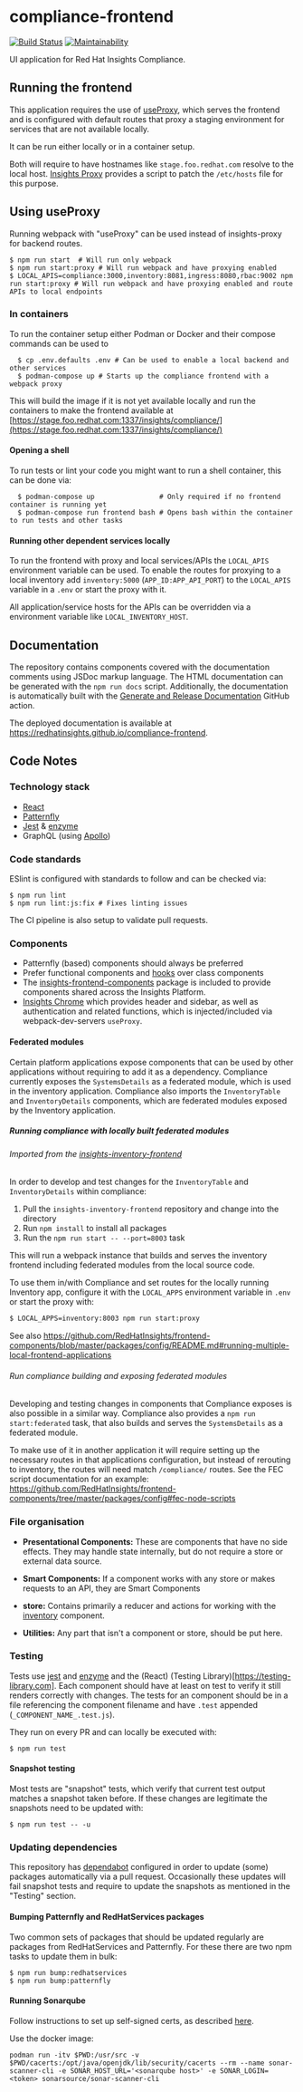 # compliance-frontend

[![Build Status](https://travis-ci.org/RedHatInsights/compliance-frontend.svg?branch=master)](https://travis-ci.org/RedHatInsights/compliance-frontend)
[![Maintainability](https://api.codeclimate.com/v1/badges/dae99b3728337e64871c/maintainability)](https://codeclimate.com/github/RedHatInsights/compliance-frontend/maintainability)

UI application for Red Hat Insights Compliance.

## Running the frontend

This application requires the use of [useProxy](https://github.com/RedHatInsights/frontend-components/tree/master/packages/config#useproxy),
which serves the frontend and is configured with default routes that proxy a staging environment for services that are not available locally.

It can be run either locally or in a container setup.

Both will require to have hostnames like `stage.foo.redhat.com` resolve to the local host.
[Insights Proxy](https://github.com/RedHatInsights/insights-proxy/blob/master/scripts/patch-etc-hosts.sh) provides a script to patch the `/etc/hosts` file for this purpose.

## Using useProxy

Running webpack with "useProxy" can be used instead of insights-proxy for backend routes.

```shell
$ npm run start  # Will run only webpack
$ npm run start:proxy # Will run webpack and have proxying enabled
$ LOCAL_APIS=compliance:3000,inventory:8081,ingress:8080,rbac:9002 npm run start:proxy # Will run webpack and have proxying enabled and route APIs to local endpoints
```

### In containers

To run the container setup either Podman or Docker and their compose commands can be used to

```shell
  $ cp .env.defaults .env # Can be used to enable a local backend and other services
  $ podman-compose up # Starts up the compliance frontend with a webpack proxy
```

This will build the image if it is not yet available locally and run the containers to make the frontend available at [https://stage.foo.redhat.com:1337/insights/compliance/](https://stage.foo.redhat.com:1337/insights/compliance/)

#### Opening a shell

To run tests or lint your code you might want to run a shell container, this can be done via:

```shell
  $ podman-compose up                # Only required if no frontend container is running yet
  $ podman-compose run frontend bash # Opens bash within the container to run tests and other tasks
```

#### Running other dependent services locally

To run the frontend with proxy and local services/APIs the `LOCAL_APIS` environment variable can be used.
To enable the routes for proxying to a local inventory add `inventory:5000` (`APP_ID:APP_API_PORT`) to the `LOCAL_APIS` variable in a `.env` or start the proxy with it.

All application/service hosts for the APIs can be overridden via a environment variable like `LOCAL_INVENTORY_HOST`.

## Documentation

The repository contains components covered with the documentation comments using JSDoc markup language. The HTML documentation can be generated with the `npm run docs` script. Additionally, the documentation is automatically built with the [Generate and Release Documentation](/.github/workflows//docs.yml) GitHub action.

The deployed documentation is available at https://redhatinsights.github.io/compliance-frontend.

## Code Notes

### Technology stack

  * [React](https://reactjs.org)
  * [Patternfly](https://github.com/patternfly/patternfly-react)
  * [Jest](https://jestjs.io) & [enzyme](https://enzymejs.github.io/enzyme/)
  * GraphQL (using [Apollo](https://www.apollographql.com/docs/react/))

### Code standards

ESlint is configured with standards to follow and can be checked via:

```shell
$ npm run lint
$ npm run lint:js:fix # Fixes linting issues
```

The CI pipeline is also setup to validate pull requests.

### Components

* Patternfly (based) components should always be preferred
* Prefer functional components and [hooks](https://reactjs.org/docs/hooks-intro.html) over class components
* The [insights-frontend-components](https://www.npmjs.com/package/@red-hat-insights/insights-frontend-components) package is included to provide components shared across the Insights Platform.
* [Insights Chrome](https://github.com/RedHatInsights/insights-chrome) which provides header and sidebar, as well as authentication and related functions, which is injected/included via webpack-dev-servers `useProxy`.

#### Federated modules

Certain platform applications expose components that can be used by other applications without requiring to add it as a dependency.
Compliance currently exposes the `SystemsDetails` as a federated module, which is used in the inventory application.
Compliance also imports the `InventoryTable` and `InventoryDetails` components, which are federated modules exposed by the Inventory application.

##### Running compliance with locally built federated modules

###### Imported from the [insights-inventory-frontend](https://github.com/RedHatInsights/insights-inventory-frontend)

In order to develop and test changes for the `InventoryTable` and `InventoryDetails` within compliance:

1. Pull the `insights-inventory-frontend` repository and change into the directory
2. Run `npm install` to install all packages
3. Run the `npm run start -- --port=8003` task

This will run a webpack instance that builds and serves the inventory frontend including federated modules from the local source code.

To use them in/with Compliance and set routes for the locally running Inventory app, configure it with the `LOCAL_APPS` environment variable in `.env` or start the proxy with:

```sh
$ LOCAL_APPS=inventory:8003 npm run start:proxy
```

See also https://github.com/RedHatInsights/frontend-components/blob/master/packages/config/README.md#running-multiple-local-frontend-applications

###### Run compliance building and exposing federated modules

Developing and testing changes in components that Compliance exposes is also possible in a similar way.
Compliance also provides a `npm run start:federated` task, that also builds and serves the `SystemsDetails` as a federated module.

To make use of it in another application it will require setting up the necessary routes in that applications configuration,
but instead of rerouting to inventory, the routes will need match `/compliance/` routes.
See the FEC script documentation for an example: https://github.com/RedHatInsights/frontend-components/tree/master/packages/config#fec-node-scripts

### File organisation

 * **Presentational Components:**
   These are components that have no side effects. They may handle state internally, but do not require a store or external data source.

 * **Smart Components:**
   If a component works with any store or makes requests to an API, they are Smart Components

 * **store:**
  Contains primarily a reducer and actions for working with the [inventory](https://github.com/RedHatInsights/frontend-components/blob/master/packages/inventory/doc/inventory.md) component.

 * **Utilities:**
  Any part that isn't a component or store, should be put here.

### Testing

Tests use [jest](https://jestjs.io/) and [enzyme](https://github.com/enzymejs/enzyme) and the (React) (Testing Library)[https://testing-library.com].
Each component should have at least on test to verify it still renders correctly with changes.
The tests for an component should be in a file  referencing the component filename and have `.test` appended (`_COMPONENT_NAME_.test.js`).

They run on every PR and can locally be executed with:

```shell
$ npm run test
```

#### Snapshot testing

Most tests are "snapshot" tests, which verify that current test output matches a snapshot taken before. If these changes are legitimate the snapshots need to be updated with:

```shell
$ npm run test -- -u
 ```

### Updating dependencies

This repository has [dependabot](https://dependabot.com/) configured in order to update (some) packages automatically via a pull request.
Occasionally these updates will fail snapshot tests and require to update the snapshots as mentioned in the "Testing" section.

#### Bumping Patternfly and RedHatServices packages

Two common sets of packages that should be updated regularly are packages from RedHatServices and Patternfly.
For these there are two npm tasks to update them in bulk:

```
$ npm run bump:redhatservices
$ npm run bump:patternfly
```

#### Running Sonarqube

Follow instructions to set up self-signed certs, as described [here](https://docs.sonarqube.org/latest/analysis/scan/sonarscanner/).

Use the docker image:

```
podman run -itv $PWD:/usr/src -v $PWD/cacerts:/opt/java/openjdk/lib/security/cacerts --rm --name sonar-scanner-cli -e SONAR_HOST_URL='<sonarqube host>' -e SONAR_LOGIN=<token> sonarsource/sonar-scanner-cli
```
